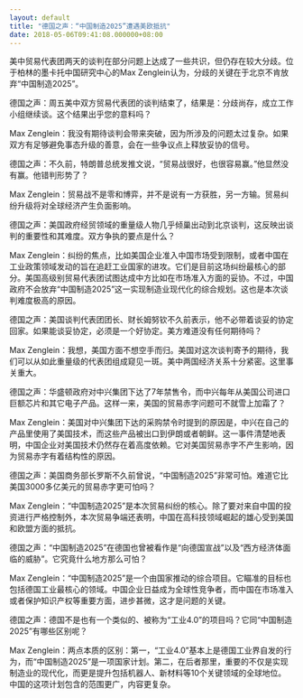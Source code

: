 ```yaml
---
layout: default
title: "德国之声：“中国制造2025”遭遇美欧抵抗"
date: 2018-05-06T09:41:08.000000+08:00
---
```


美中贸易代表团两天的谈判在部分问题上达成了一些共识，但仍存在较大分歧。位于柏林的墨卡托中国研究中心的Max Zenglein认为，分歧的关键在于北京不肯放弃“中国制造2025”。

德国之声：周五美中双方贸易代表团的谈判结束了，结果是：分歧尚存，成立工作小组继续谈。这个结果出乎您的意料吗？

Max Zenglein：我没有期待谈判会带来突破，因为所涉及的问题太过复杂。如果双方有足够避免事态升级的善意，会在一些争议点上释放妥协的信号。

德国之声：不久前，特朗普总统发推文说，“贸易战很好，也很容易赢。”他显然没有赢。他错判形势了？

Max Zenglein：贸易战不是零和博弈，并不是说有一方获胜，另一方输。贸易纠纷升级将对全球经济产生负面影响。

德国之声：美国政府经贸领域的重量级人物几乎倾巢出动到北京谈判，这反映出谈判的重要性和其难度。双方争执的要点是什么？

Max Zenglein：纠纷的焦点，比如美国企业准入中国市场受到限制，或者中国在工业政策领域发动的旨在追赶工业国家的进攻。它们是目前这场纠纷最核心的部分。美国高级别贸易代表团试图达成中方比如在市场准入方面的妥协。不过，中国政府不会放弃“中国制造2025”这一实现制造业现代化的综合规划。这也是本次谈判难度极高的原因。

德国之声：美国谈判代表团团长、财长姆努钦不久前表示，他不必带着谈妥的协定回家。如果能谈妥协定，必须是一个好协定。美方难道没有任何期待吗？

Max Zenglein：我想，美国方面不想空手而归。美国对这次谈判寄予的期待，我们可以从如此重量级的代表团组成窥见一斑。美中两国经济关系十分紧密。这里事关重大。

德国之声：华盛顿政府对中兴集团下达了7年禁售令，而中兴每年从美国公司进口巨额芯片和其它电子产品。这样一来，美国的贸易赤字问题可不就雪上加霜了？

Max Zenglein：美国对中兴集团下达的采购禁令时提到的原因是，中兴在自己的产品里使用了美国技术，而这些产品被出口到伊朗或者朝鲜。这一事件清楚地表明，中国企业对美国技术仍然存在着高度依赖。它对美国贸易赤字不产生影响，因为贸易赤字有着结构性的原因。

德国之声：美国商务部长罗斯不久前曾说，“中国制造2025”非常可怕。难道它比美国3000多亿美元的贸易赤字更可怕吗？

Max Zenglein：“中国制造2025”是本次贸易纠纷的核心。除了要对来自中国的投资进行严格控制外，本次贸易争端还表明，中国在高科技领域崛起的雄心受到美国和欧盟方面的抵抗。

德国之声：“中国制造2025”在德国也曾被看作是“向德国宣战”以及“西方经济体面临的威胁”。它究竟什么地方那么可怕？

Max Zenglein：“中国制造2025”是一个由国家推动的综合项目。它瞄准的目标也包括德国工业最核心的领域。中国企业日益成为全球性竞争者，而中国在市场准入或者保护知识产权等重要方面，进步甚微，这才是问题的关键。

德国之声：德国不是也有一个类似的、被称为“工业4.0”的项目吗？它同“中国制造2025”有哪些区别呢？

Max Zenglein：两点本质的区别：第一，“工业4.0”基本上是德国工业界自发的行为，而“中国制造2025”是一项国家计划。第二，在后者那里，重要的不仅是实现制造业的现代化，而更是提升包括机器人、新材料等10个关键领域的全球地位。中国的这项计划包含的范围更广，内容更复杂。

